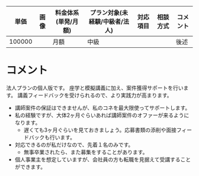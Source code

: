 |単価|画像|料金体系(単発/月額)|プラン対象(未経験/中級者/法人)|対応項目|相談方式|コメント|
|---|---|---|---|---|---|---|
|100000||月額|中級|||後述|

# コメント
法人プランの個人版です。
座学と模擬講義に加え、案件獲得サポートを行います。
講義フィードバックを受けられるので、より実践力が高まります。

- 講師案件の保証はできませんが、私のコネを最大限使ってサポートします。
- 私の経験ですが、大体2ヶ月ぐらいあれば講師案件のオファーが来るようになります。
  - 遅くても3ヶ月ぐらいを見ておきましょう。応募書類の添削や面接フィードバックも行います。
- 対応できるのが私だけなので、先着１名のみです。
  - 無事卒業されたら、また募集をすることがあります。
- 個人事業主を想定していますが、会社員の方も転職を見据えて受講することができます。
